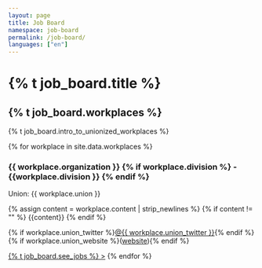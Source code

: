 ```yaml
---
layout: page
title: Job Board
namespace: job-board
permalink: /job-board/
languages: ["en"]
---
```


<h1 class="lh-tight marg-b-3 marg-t-2">{% t job_board.title %}</h1>

<h2 class="marg-b-4">{% t job_board.workplaces %}</h2>

<p>{% t job_board.intro_to_unionized_workplaces %}</p>

{% for workplace in site.data.workplaces %}

  <h3>{{ workplace.organization }} {% if workplace.division %} - {{workplace.division }} {% endif %}</h3>

<p>Union: {{ workplace.union }} </p>
{% assign content = workplace.content | strip_newlines %}
{% if content != "" %}
  {{content}}
{% endif %}
<p>
{% if workplace.union_twitter %}<a href="https://twitter.com/{{ workplace.union_twitter }}">@{{ workplace.union_twitter }}</a>{% endif %} 
{% if workplace.union_website %}(<a href="{{ workplace.union_website }}">website</a>){% endif %}
</p>
<a href="{{ workplace.job_listings }}">{% t job_board.see_jobs %}&nbsp;></a>
{% endfor %}
